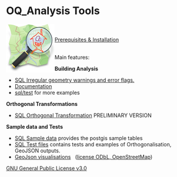 # OQ_Analysis Tools         

<img align="left" width="132" height="132" src="img/OQi_132.png">

<br /><br />
[Prerequisites & Installation](../../blob/master/docs/Installation.md)
<br /><br />

Main features:

**Building Analysis** 

- [SQL Irregular geometry warnings and error flags.](../../blob/master/sql/Analysis/OQ_Analysis_Table_Warnings_Error_Flags.sql)
- [Documentation](../../blob/master/docs/OQ_Building_Analysis%20-%20Buildings%20Topological%20evaluation%20and%20Form%20analysis.md)
- [sql/test](../../blob/master/sql/test) for more examples

**Orthogonal Transformations**

- [SQL Orthogonal Transformation](../../blob/master/sql/Orthogonal/OQ_Orthogonal.sql) PRELIMINARY VERSION

**Sample data and Tests**

- [SQL Sample data](../../blob/master/sql/test/OQ_Sample_Data.sql) provides the postgis sample tables
- [SQL Test files](../../blob/master/sql/test) contains tests and examples of Orthogonalisation, GeoJSON outputs.
- [GeoJson visualisations](../../blob/master/sql/test/geojson) &nbsp; ([license ODbL, OpenStreetMap](https://www.openstreetmap.org/copyright))

[GNU General Public License v3.0](../../blob/master/LICENSE)
